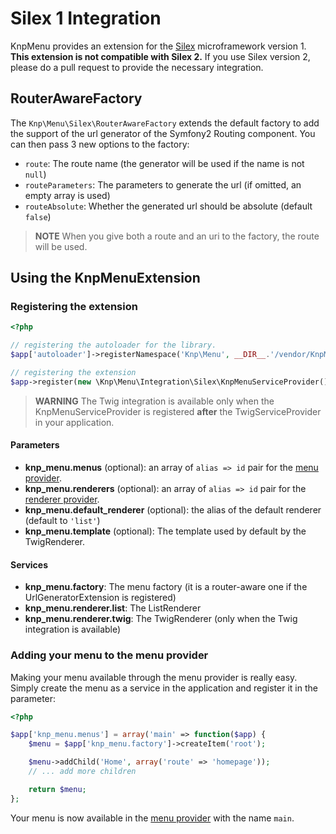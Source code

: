 Silex 1 Integration
===================

KnpMenu provides an extension for the [Silex](http://silex-project.org/)
microframework version 1. **This extension is not compatible with Silex 2.** 
If you use Silex version 2, please do a pull request to provide the necessary
integration.

RouterAwareFactory
------------------

The `Knp\Menu\Silex\RouterAwareFactory` extends the default factory to add
the support of the url generator of the Symfony2 Routing component. You can
then pass 3 new options to the factory:

* `route`: The route name (the generator will be used if the name is not `null`)
* `routeParameters`: The parameters to generate the url (if omitted, an empty array is used)
* `routeAbsolute`: Whether the generated url should be absolute (default `false`)

>**NOTE**
>When you give both a route and an uri to the factory, the route will be used.

Using the KnpMenuExtension
--------------------------

### Registering the extension

```php
<?php

// registering the autoloader for the library.
$app['autoloader']->registerNamespace('Knp\Menu', __DIR__.'/vendor/KnpMenu/src');

// registering the extension
$app->register(new \Knp\Menu\Integration\Silex\KnpMenuServiceProvider());
```

>**WARNING**
>The Twig integration is available only when the KnpMenuServiceProvider is registered
>**after** the TwigServiceProvider in your application.

#### Parameters

* **knp_menu.menus** (optional): an array of ``alias => id`` pair for the
  [menu provider](02-Twig-Integration.markdown#menu-provider).
* **knp_menu.renderers** (optional): an array of ``alias => id`` pair for
  the [renderer provider](02-Twig-Integration.markdown#renderer-provider).
* **knp_menu.default_renderer** (optional): the alias of the default renderer (default to `'list'`)
* **knp_menu.template** (optional): The template used by default by the TwigRenderer.

#### Services

* **knp_menu.factory**: The menu factory (it is a router-aware one if the
  UrlGeneratorExtension is registered)
* **knp_menu.renderer.list**: The ListRenderer
* **knp_menu.renderer.twig**: The TwigRenderer (only when the Twig integration is available)

### Adding your menu to the menu provider

Making your menu available through the menu provider is really easy. Simply
create the menu as a service in the application and register it in the parameter:

```php
<?php

$app['knp_menu.menus'] = array('main' => function($app) {
    $menu = $app['knp_menu.factory']->createItem('root');

    $menu->addChild('Home', array('route' => 'homepage'));
    // ... add more children

    return $menu;
};

```

Your menu is now available in the [menu provider](02-Twig-Integration.markdown#menu-provider)
with the name `main`.

